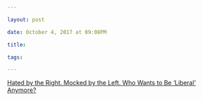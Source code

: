 ```yaml
---

layout: post

date: October 4, 2017 at 09:08PM

title:

tags:

---
```



[Hated by the Right. Mocked by the Left. Who Wants to Be ‘Liberal’ Anymore?](https://www.nytimes.com/2017/07/05/magazine/hated-by-the-right-mocked-by-the-left-who-wants-to-be-liberal-anymore.html)